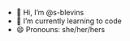 - 👋 Hi, I’m @s-blevins
- 🌱 I’m currently learning to code
- 😄 Pronouns: she/her/hers
<!---
s-blevins/s-blevins is a ✨ special ✨ repository because its `README.md` (this file) appears on your GitHub profile.
You can click the Preview link to take a look at your changes.
--->
